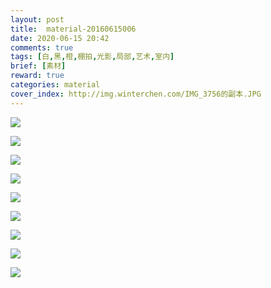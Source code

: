 ```yaml
---
layout: post
title:  material-20160615006
date: 2020-06-15 20:42
comments: true
tags: [白,黑,橙,棚拍,光影,局部,艺术,室内]
brief: [素材]
reward: true
categories: material
cover_index: http://img.winterchen.com/IMG_3756的副本.JPG
---
```



![](http://img.winterchen.com/IMG_3756.JPG)


![](http://img.winterchen.com/IMG_3755.JPG)


![](http://img.winterchen.com/IMG_3757.JPG)


![](http://img.winterchen.com/IMG_3759.JPG)


![](http://img.winterchen.com/IMG_3760.JPG)



![](http://img.winterchen.com/IMG_3752.JPG)


![](http://img.winterchen.com/IMG_3758.JPG)


![](http://img.winterchen.com/IMG_3753.JPG)


![](http://img.winterchen.com/IMG_3754.JPG)



